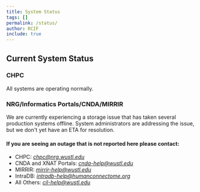 ```yaml
---
title: System Status
tags: []
permalink: /status/
author: RCIF
include: true
---
```

## Current System Status

### CHPC
All systems are operating normally.

### NRG/Informatics Portals/CNDA/MIRRIR
We are currently experiencing a storage issue that has taken several production systems offline.  System administrators are addressing the issue, but we don't yet have an ETA for resolution.

#### If you are seeing an outage that is not reported here please contact:

* CHPC:  *chpc@nrg.wustl.edu*
* CNDA and XNAT Portals:  *cnda-help@wustl.edu*
* MIRRIR:  *mirrir-help@wustl.edu*
* IntraDB:  *intradb-help@humanconnectome.org*
* All Others:  *cil-help@wustl.edu*
